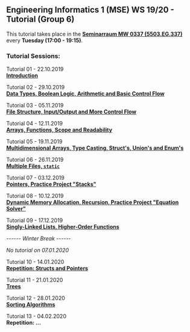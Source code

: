 ## Engineering Informatics 1 (MSE) WS 19/20 - Tutorial (Group 6)

This tutorial takes place in the <a href="https://www.ph.tum.de/about/visit/roomfinder/?room=5503.EG.337" target="_blank">**Seminarraum MW 0337 (5503.EG.337)**</a>
every **Tuesday (17:00 - 19:15)**.

### Tutorial Sessions:

Tutorial 01 - 22.10.2019 <br/>
[**Introduction**](https://github.com/dostuffthatmatters/Engineering-Informatics-1-MSE-WS1920/tree/master/tutorial-01)

Tutorial 02 - 29.10.2019 <br/>
[**Data Types, Boolean Logic, Arithmetic and Basic Control Flow**](https://github.com/dostuffthatmatters/Engineering-Informatics-1-MSE-WS1920/tree/master/tutorial-02)

Tutorial 03 - 05.11.2019 <br/>
[**File Structure, Input/Output and More Control Flow**](https://github.com/dostuffthatmatters/Engineering-Informatics-1-MSE-WS1920/tree/master/tutorial-03)

Tutorial 04 - 12.11.2019 <br/>
[**Arrays, Functions, Scope and Readability**](https://github.com/dostuffthatmatters/Engineering-Informatics-1-MSE-WS1920/tree/master/tutorial-04)

Tutorial 05 - 19.11.2019 <br/>
[**Multidimensional Arrays, Type Casting, Struct's, Union's and Enum's**](https://github.com/dostuffthatmatters/Engineering-Informatics-1-MSE-WS1920/tree/master/tutorial-05)

Tutorial 06 - 26.11.2019 <br/>
[**Multiple Files, `static`**](https://github.com/dostuffthatmatters/Engineering-Informatics-1-MSE-WS1920/tree/master/tutorial-06)

Tutorial 07 - 03.12.2019 <br/>
[**Pointers, Practice Project "Stacks"**](https://github.com/dostuffthatmatters/Engineering-Informatics-1-MSE-WS1920/tree/master/tutorial-07)

Tutorial 08 - 10.12.2019 <br/>
[**Dynamic Memory Allocation, Recursion, Practice Project "Equation Solver"**](https://github.com/dostuffthatmatters/Engineering-Informatics-1-MSE-WS1920/tree/master/tutorial-08)

Tutorial 09 - 17.12.2019 <br/>
[**Singly-Linked Lists, Higher-Order Functions**](https://github.com/dostuffthatmatters/Engineering-Informatics-1-MSE-WS1920/tree/master/tutorial-09)

*------ Winter Break ------*

*No tutorial on 07.01.2020*

Tutorial 10 - 14.01.2020 <br/>
[**Repetition: Structs and Pointers**](https://github.com/dostuffthatmatters/Engineering-Informatics-1-MSE-WS1920/tree/master/tutorial-10)

Tutorial 11 - 21.01.2020 <br/>
[**Trees**](https://github.com/dostuffthatmatters/Engineering-Informatics-1-MSE-WS1920/tree/master/tutorial-11)

Tutorial 12 - 28.01.2020 <br/>
[**Sorting Algorithms**](https://github.com/dostuffthatmatters/Engineering-Informatics-1-MSE-WS1920/tree/master/tutorial-12)

Tutorial 13 - 04.02.2020 <br/>
**Repetition: ...**

